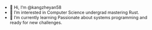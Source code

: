 - 👋 Hi, I’m @kangzheyan58
- 👀 I’m interested in Computer Science undergrad mastering Rust. 
- 🌱 I’m currently learning Passionate about systems programming and ready for new challenges.
